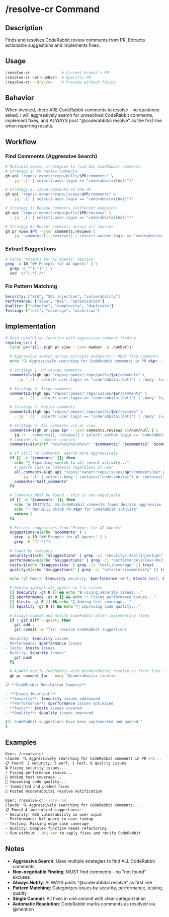 # /resolve-cr Command

## Description

Finds and resolves CodeRabbit review comments from PR. Extracts actionable suggestions and implements fixes.

## Usage

```bash
/resolve-cr              # Current branch's PR
/resolve-cr <pr-number>  # Specific PR
/resolve-cr --dry-run    # Preview without fixing
```

## Behavior

When invoked, there ARE CodeRabbit comments to resolve - no questions asked.
I will aggressively search for unresolved CodeRabbit comments, implement fixes,
and ALWAYS post "@coderabbitai resolve" as the first line when reporting results.

## Workflow

### Find Comments (Aggressive Search)

```bash
# Multiple search strategies to find ALL CodeRabbit comments
# Strategy 1: PR review comments
gh api "repos/:owner/:repo/pulls/$PR/comments" \
  --jq '.[] | select(.user.login == "coderabbitai[bot]")'

# Strategy 2: Issue comments on the PR
gh api "repos/:owner/:repo/issues/$PR/comments" \
  --jq '.[] | select(.user.login == "coderabbitai[bot]")'

# Strategy 3: Review comments (different endpoint)
gh api "repos/:owner/:repo/pulls/$PR/reviews" \
  --jq '.[] | select(.user.login == "coderabbitai[bot]")'

# Strategy 4: Recent comments across all sources
gh pr view $PR --json comments,reviews \
  --jq '.comments[],.reviews[] | select(.author.login == "coderabbitai[bot]")'
```

### Extract Suggestions

```bash
# Parse "Prompts for AI Agents" section
grep -A 10 "## Prompts for AI Agents" | \
  grep -E "^[-*]" | \
  sed 's/^[-*] //'
```

### Fix Pattern Matching

```yaml
Security: ["XSS", "SQL injection", "vulnerability"]
Performance: ["slow", "N+1", "optimization"]
Quality: ["refactor", "complexity", "duplicate"]
Testing: ["test", "coverage", "assertion"]
```

## Implementation

```bash
# Main resolution function with aggressive comment finding
resolve_cr() {
  local pr="${1:-$(gh pr view --json number -q .number)}"

  # Aggressive search across multiple endpoints - MUST find comments
  echo "🔍 Aggressively searching for CodeRabbit comments in PR #$pr..."

  # Strategy 1: PR review comments
  comments1=$(gh api "repos/:owner/:repo/pulls/$pr/comments" \
    --jq '.[] | select(.user.login == "coderabbitai[bot]") | .body' 2>/dev/null || echo "")

  # Strategy 2: Issue comments
  comments2=$(gh api "repos/:owner/:repo/issues/$pr/comments" \
    --jq '.[] | select(.user.login == "coderabbitai[bot]") | .body' 2>/dev/null || echo "")

  # Strategy 3: Review comments
  comments3=$(gh api "repos/:owner/:repo/pulls/$pr/reviews" \
    --jq '.[] | select(.user.login == "coderabbitai[bot]") | .body' 2>/dev/null || echo "")

  # Strategy 4: All comments via pr view
  comments4=$(gh pr view $pr --json comments,reviews 2>/dev/null | \
    jq -r '.comments[],.reviews[] | select(.author.login == "coderabbitai[bot]") | .body' 2>/dev/null || echo "")
  # Combine all comment sources
  comments=$(printf "%s\n%s\n%s\n%s\n" "$comments1" "$comments2" "$comments3" "$comments4" | grep -v '^$' | sort -u)

  # If still no comments, search more aggressively
  if [[ -z "$comments" ]]; then
    echo "🔎 Expanding search to all recent activity..."
    # Search last 50 comments regardless of user
    all_comments=$(gh api "repos/:owner/:repo/issues/$pr/comments?per_page=50" \
      --jq '.[] | select(.body | contains("coderabbitai") or contains("CodeRabbit") or contains("Prompts for AI Agents")) | .body' 2>/dev/null || echo "")
    comments="$all_comments"
  fi

  # Comments MUST be found - this is non-negotiable
  if [[ -z "$comments" ]]; then
    echo "❌ CRITICAL: No CodeRabbit comments found despite aggressive search!"
    echo "💡 Manually check PR #$pr for CodeRabbit activity"
    return 1
  fi

  # Extract suggestions from "Prompts for AI Agents"
  suggestions=$(echo "$comments" | \
    grep -A 10 "## Prompts for AI Agents" | \
    grep -E "^[-*]")

  # Count by category
  security=$(echo "$suggestions" | grep -ci "security\|XSS\|injection" || true)
  performance=$(echo "$suggestions" | grep -ci "performance\|slow\|N+1" || true)
  tests=$(echo "$suggestions" | grep -ci "test\|coverage" || true)
  quality=$(echo "$suggestions" | grep -ci "refactor\|complexity" || true)

  echo "📋 Found: $security security, $performance perf, $tests test, $quality quality issues"

  # Deploy appropriate agents to fix issues
  [[ $security -gt 0 ]] && echo "🔒 Fixing security issues..."
  [[ $performance -gt 0 ]] && echo "⚡ Fixing performance issues..."
  [[ $tests -gt 0 ]] && echo "🧪 Adding test coverage..."
  [[ $quality -gt 0 ]] && echo "🔧 Improving code quality..."

  # Always commit and notify CodeRabbit after implementing fixes
  if ! git diff --quiet; then
    git add .
    git commit -m "fix: resolve CodeRabbit suggestions

- Security: $security issues
- Performance: $performance issues
- Tests: $tests issues
- Quality: $quality issues"
    git push
  fi

  # ALWAYS notify CodeRabbit with @coderabbitai resolve as first line (non-negotiable)
  gh pr comment $pr --body "@coderabbitai resolve

📋 **CodeRabbit Resolution Summary**

✅ **Issues Resolved:**
- **Security**: $security issues addressed
- **Performance**: $performance issues optimized
- **Tests**: $tests issues covered
- **Quality**: $quality issues improved

All CodeRabbit suggestions have been implemented and pushed."
}
```

## Examples

```bash
User: /resolve-cr
Claude: 🔍 Aggressively searching for CodeRabbit comments in PR #42...
📋 Found: 2 security, 3 perf, 1 test, 6 quality issues
🔒 Fixing security issues...
⚡ Fixing performance issues...
🧪 Adding test coverage...
🔧 Improving code quality...
✅ Committed and pushed fixes
💬 Posted @coderabbitai resolve notification

User: /resolve-cr --dry-run
Claude: 🔍 Aggressively searching for CodeRabbit comments...
📋 Found 4 unresolved suggestions:
- Security: XSS vulnerability in user input
- Performance: N+1 query in user lookup
- Testing: Missing edge case coverage
- Quality: Complex function needs refactoring
💡 Run without --dry-run to apply fixes and notify CodeRabbit
```

## Notes

- **Aggressive Search**: Uses multiple strategies to find ALL CodeRabbit comments
- **Non-negotiable Finding**: MUST find comments - no "not found" excuses
- **Always Notify**: ALWAYS posts "@coderabbitai resolve" as first line
- **Pattern Matching**: Categorizes issues by security, performance, testing, quality
- **Single Commit**: All fixes in one commit with clear categorization
- **Automatic Resolution**: CodeRabbit marks comments as resolved via @mention
